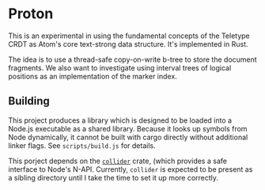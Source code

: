 # Proton

This is an experimental in using the fundamental concepts of the Teletype CRDT as Atom's core text-strong data structure. It's implemented in Rust.

The idea is to use a thread-safe copy-on-write b-tree to store the document fragments. We also want to investigate using interval trees of logical positions as an implementation of the marker index.

## Building

This project produces a library which is designed to be loaded into a Node.js executable as a shared library. Because it looks up symbols from Node dynamically, it cannot be built with cargo directly without additional linker flags. See `scripts/build.js` for details.

This porject depends on the [`collider`](https://github.com/siberianmh/collider) crate, (which provides a safe interface to Node's N-API. Currently, `collider` is expected to be present as a sibling directory until I take the time to set it up more correctly.
